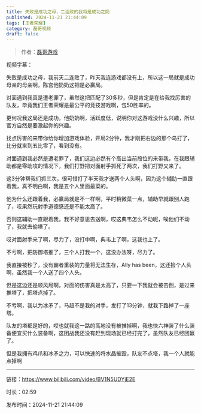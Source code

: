 ```yaml
---
title: 失败是成功之母，二连败的我将是成功之奶
published: 2024-11-21 21:44:09
tags: [王者荣耀]
category: 磊哥视频
draft: false
---
```



> 作者：[磊哥游戏](https://space.bilibili.com/268941858?spm_id_from=333.788.upinfo.head.click)

视频字幕：

失败是成功之母，我前天二连败了，昨天我连游戏都没有上，所以这一局就是成功母亲的母亲啊，陈宫他奶奶这把是必赢局。

对面遇到我真是遭老罪了，虽然这把匹配了30多秒，但是肯定是在给我找厉害的队友，毕竟我们王者荣耀是最公平的竞技游戏啊，包50胜率的。

更何况我这局还是成功，他奶奶啊，活跃度低，说明你对这游戏没什么兴趣，所以官方自然是要激起你的兴趣。

找点厉害的来带你给你增加游戏体验，开局2分钟，我才刚把右边的那个鸟打了，比分就来到五比零了，看到没有。

对面遇到我必然是遭老罪了，我们这边必然有个高出当前段位的来带我，在我跟辅助都是零助攻的情况下，我们打野把对面射手抓死了两次，我们打野又来了。

这3分钟帮我们抓三次，很可惜打了半天我才送两个人头啊，因为这个辅助一直跟着我，真不明白啊，我是五个人里面最菜的。

他为什么还跟着我，必赢局就是不一样啊，平时稍微菜一点，辅助早就跟别人跑了，哎果然玩射手道德感还是不能太高了。

否则这辅助一直跟着我，我不好意思去送啊，哎这典韦怎么不动呢，唉他们不动了，我就去偷塔了。

哎对面射手来了啊，尽力了，没打中啊，典韦上了啊，这我也上了。

不亏啊，把防御塔推了，三个人打我一个，这没办法呀，尽力了。

我直接被秒了，没有霸者重装的力量将无法生存，Ally has been，这还捡个人头啊，虽然我一个人送了四个人头。

但是这边还是顺风局啊，对面的伤害真是太高了，只要一下我就会被击倒，是过来推塔了，把塔点掉了。

不亏啊，我以为冰矛了，马超不是我的对手，发打了13分钟，就我下路掉了一座塔。

队友的塔都是好的，哎也就我这一路的高地没有被推掉啊，我也快六神装了什么装备便宜买什么装备啊，这团战我还没有赶到现场就已经打完了，虽然队友已经团赢了。

但是我拥有鸡爪和冰矛之力，可以快速的将水晶摧毁，队友不点塔，我一个人就能点掉啊

---

链接：https://www.bilibili.com/video/BV1N5UDYjE2E

时长：02:59

发布时间：2024-11-21 21:44:09
